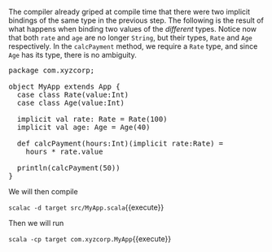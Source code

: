 The compiler already griped at compile time that there were two implicit bindings of the same type in the previous step. The following is the result of what happens when binding two values of the _different_ types. Notice now that both `rate` and `age` are no longer `String`, but their types, `Rate` and `Age` respectively. In the `calcPayment` method, we require a `Rate` type, and since `Age` has its type, there is no ambiguity.

<pre class="file" data-filename="src/MyApp.scala" data-target="replace">
package com.xyzcorp;

object MyApp extends App {
  case class Rate(value:Int)
  case class Age(value:Int)

  implicit val rate: Rate = Rate(100)
  implicit val age: Age = Age(40)

  def calcPayment(hours:Int)(implicit rate:Rate) =
    hours * rate.value

  println(calcPayment(50))
}
</pre>

We will then compile

`scalac -d target src/MyApp.scala`{{execute}}

Then we will run

`scala -cp target com.xyzcorp.MyApp`{{execute}}
